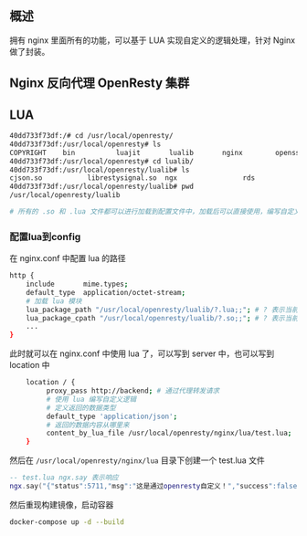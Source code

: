 ## 概述
拥有 nginx 里面所有的功能，可以基于 LUA 实现自定义的逻辑处理，针对 Nginx 做了封装。

## Nginx 反向代理 OpenResty 集群


## LUA
```bash
40dd733f73df:/# cd /usr/local/openresty/
40dd733f73df:/usr/local/openresty# ls
COPYRIGHT    bin          luajit       lualib       nginx        openssl      pcre         pod          resty.index  site
40dd733f73df:/usr/local/openresty# cd lualib/
40dd733f73df:/usr/local/openresty/lualib# ls
cjson.so           librestysignal.so  ngx                rds                redis              resty              tablepool.lua
40dd733f73df:/usr/local/openresty/lualib# pwd
/usr/local/openresty/lualib

# 所有的 .so 和 .lua 文件都可以进行加载到配置文件中，加载后可以直接使用，编写自定义的逻辑处理
```
### 配置lua到config
在 nginx.conf 中配置 lua 的路径
```bash
http {
    include       mime.types;
    default_type  application/octet-stream;
    # 加载 lua 模块
    lua_package_path "/usr/local/openresty/lualib/?.lua;;"; # ? 表示当前目录
    lua_package_cpath "/usr/local/openresty/lualib/?.so;;"; # ? 表示当前目录
    ...
}
```
此时就可以在 nginx.conf 中使用 lua 了，可以写到 server 中，也可以写到 location 中
```bash
    location / {
         proxy_pass http://backend; # 通过代理转发请求
         # 使用 lua 编写自定义逻辑
         # 定义返回的数据类型
         default_type 'application/json';
         # 返回的数据内容从哪里来
         content_by_lua_file /usr/local/openresty/nginx/lua/test.lua;
    }
```
然后在 `/usr/local/openresty/nginx/lua` 目录下创建一个 test.lua 文件
```lua
-- test.lua ngx.say 表示响应
ngx.say("{"status":5711,"msg":"这是通过openresty自定义！","success":false,"data":null}")
```

然后重现构建镜像，启动容器
```bash
docker-compose up -d --build
```
